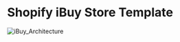 # Shopify iBuy Store Template

![iBuy_Architecture](https://github.com/user-attachments/assets/bd00d15c-6fd9-4085-b0a6-7a30447cb96d)
